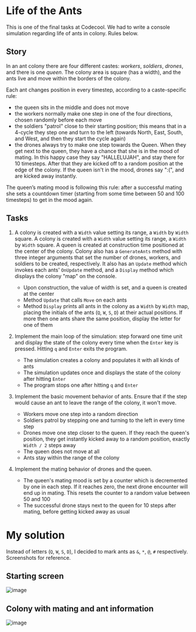 # Life of the Ants

This is one of the final tasks at Codecool. We had to write a console simulation regarding life of ants in colony. Rules below.

## Story 

In an ant colony there are four different castes: _workers_, _soldiers_, _drones_, and there is one _queen_. The colony area is square (has a width), and the ants live and move within the borders of the colony.

Each ant changes position in every timestep, according to a caste-specific rule:
- the queen sits in the middle and does not move
- the workers normally make one step in one of the four directions, chosen randomly before each move
- the soldiers "patrol" close to their starting position; this means that in a 4-cycle they step one and turn to the left (towards North, East, South, and West, and then they start the cycle again)
- the drones always try to make one step towards the Queen. When they get next to the queen, they have a chance that she is in the mood of mating. In this happy case they say "HALLELUJAH", and stay there for 10 timesteps. After that they are kicked off to a random position at the edge of the colony. If the queen isn't in the mood, drones say ":(", and are kicked away instantly.

The queen’s mating mood is following this rule: after a successful mating she sets a countdown timer (starting from some time between 50 and 100 timesteps) to get in the mood again.

## Tasks


1. A colony is created with a `Width` value setting its range, a `Width` by `Width` square.
A colony is created with a `Width` value setting its range, a `Width` by `Width` square.
A queen is created at construction time positioned at the center of
the colony. Colony also has a `GenerateAnts` method with three integer arguments
that set the number of drones, workers, and soldiers to be created, respectively.
It also has an `Update` method which invokes each ants' `OnUpdate` method,
and a `Display` method which displays the colony "map" on the console.
    - Upon construction, the value of width is set, and a queen is created at the center
    - Method `Update` that calls `Move` on each ants
    - Method `Display` prints all ants in the colony as a `Width` by `Width` map, placing the initials of the ants (`Q`, `W`, `S`, `D`) at their actual positions. If more then one ants share the same position, display the letter for one of them

2. Implement the main loop of the simulation: step forward one time unit and display the state of the colony every time when the `Enter` key is pressed. Hitting `q` and `Enter` exits the program.
    - The simulation creates a colony and populates it with all kinds of ants
    - The simulation updates once and displays the state of the colony after hitting `Enter`
    - The program stops one after hitting `q` and `Enter`

3. Implement the basic movement behavior of ants. Ensure that if the step would cause an ant to leave the range of the colony, it won't move.
    - Workers move one step into a random direction
    - Soldiers patrol by stepping one and turning to the left in every time step
    - Drones move one step closer to the queen. If they reach the queen's position, they get instantly kicked away to a random position, exactly `Width / 2` steps away
    - The queen does not move at all
    - Ants stay within the range of the colony

4. Implement the mating behavior of drones and the queen.
    - The queen's mating mood is set by a counter which is decremented by one in each step. If it reaches zero, the next drone encounter will end up in mating. This resets the counter to a random value between 50 and 100
    - The successful drone stays next to the queen for 10 steps after mating, before getting kicked away as usual


# My solution

Instead of letters (`Q`, `W`, `S`, `D`), I decided to mark ants as `&`, `*`, `@`, `#` respectively.
Screenshots for reference.

## Starting screen
![image](https://user-images.githubusercontent.com/60843449/115462200-a70e7200-a22a-11eb-9a34-db8c33ece2c2.png)

## Colony with mating and ant information
![image](https://user-images.githubusercontent.com/60843449/115462560-11bfad80-a22b-11eb-9de4-2899b59156e7.png)

